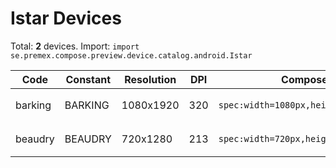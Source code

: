 # Istar Devices

Total: **2** devices. Import: `import se.premex.compose.preview.device.catalog.android.Istar`

| Code | Constant | Resolution | DPI | Compose Spec | Preview Usage |
|------|----------|------------|-----|-------------|---------------|
| barking | BARKING | 1080x1920 | 320 | `spec:width=1080px,height=1920px,dpi=320` | `@Preview(device = Istar.BARKING)` |
| beaudry | BEAUDRY | 720x1280 | 213 | `spec:width=720px,height=1280px,dpi=213` | `@Preview(device = Istar.BEAUDRY)` |

<!-- Generated automatically. Do not edit manually. -->

